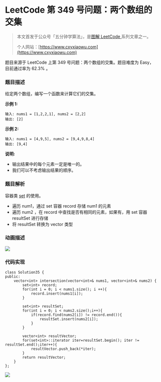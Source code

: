 # LeetCode 第 349 号问题：两个数组的交集

> 本文首发于公众号「五分钟学算法」，是[图解 LeetCode ](<https://github.com/MisterBooo/LeetCodeAnimation>)系列文章之一。
>
> 个人网站：[https://www.cxyxiaowu.com](https://www.cxyxiaowu.com)

题目来源于 LeetCode 上第 349 号问题：两个数组的交集。题目难度为 Easy，目前通过率为 62.3% 。

### 题目描述

给定两个数组，编写一个函数来计算它们的交集。

**示例 1:**

```
输入: nums1 = [1,2,2,1], nums2 = [2,2]
输出: [2]
```

**示例 2:**

```
输入: nums1 = [4,9,5], nums2 = [9,4,9,8,4]
输出: [9,4]
```

**说明:**

- 输出结果中的每个元素一定是唯一的。
- 我们可以不考虑输出结果的顺序。

### 题目解析

容器类 [set](https://zh.cppreference.com/w/cpp/container/set) 的使用。

- 遍历 num1，通过 set 容器 record 存储 num1 的元素
- 遍历 num2 ，在 record 中查找是否有相同的元素，如果有，用 set 容器 resultSet 进行存储
- 将 resultSet 转换为 vector 类型

### 动画描述

![](https://blog-1257126549.cos.ap-guangzhou.myqcloud.com/blog/xfx1k.gif)

### 代码实现

```
class Solution35 {
public:
    vector<int> intersection(vector<int>& nums1, vector<int>& nums2) {
        set<int> record;
        for(int i = 0; i < nums1.size(); i ++){
            record.insert(nums1[i]);
        }
        
        set<int> resultSet;
        for(int i = 0; i < nums2.size();i++){
            if(record.find(nums2[i]) != record.end()){
                resultSet.insert(nums2[i]);
            }
        }
        
        vector<int> resultVector;
        for(set<int>::iterator iter=resultSet.begin(); iter != resultSet.end();iter++){
            resultVector.push_back(*iter);
        }
        return resultVector;
    }
};
```





![](https://blog-1257126549.cos.ap-guangzhou.myqcloud.com/blog/y7jcl.png)